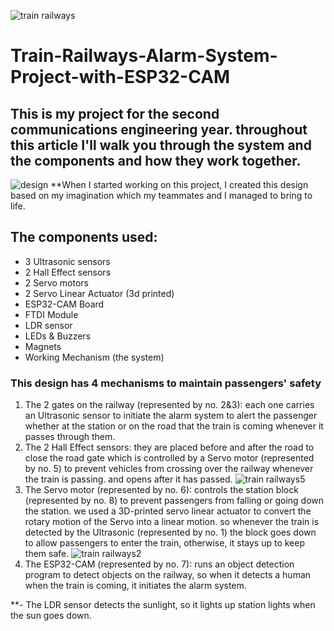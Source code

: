 ![train railways](https://github.com/MuhammadNaeim/Train-Railways-Alarm-System-Project-with-ESP32-CAM/assets/74180779/dd561cf0-4a51-41ab-a4c4-dd237c148f45)
# Train-Railways-Alarm-System-Project-with-ESP32-CAM
## This is my project for the second communications engineering year. throughout this article I'll walk you through the system and the components and how they work together.
![design](https://github.com/MuhammadNaeim/Train-Railways-Alarm-System-Project-with-ESP32-CAM/assets/74180779/0ee69485-b88e-40dd-bec9-69bf39798e2d)
**When I started working on this project, I created this design based on my imagination which my teammates and I managed to bring to life.
## The components used:
- 3 Ultrasonic sensors
- 2 Hall Effect sensors
- 2 Servo motors
- 2 Servo Linear Actuator (3d printed)
- ESP32-CAM Board
- FTDI Module
- LDR sensor
- LEDs & Buzzers
- Magnets
- Working Mechanism (the system)
### This design has 4 mechanisms to maintain passengers' safety
1. The 2 gates on the railway (represented by no. 2&3): each one carries an Ultrasonic sensor to initiate the alarm system to alert the passenger whether at the station or on the road that the train is coming whenever it passes through them.
2. The 2 Hall Effect sensors: they are placed before and after the road to close the road gate which is controlled by a Servo motor (represented by no. 5) to prevent vehicles from crossing over the railway whenever the train is passing. and opens after it has passed.
![train railways5](https://github.com/MuhammadNaeim/Train-Railways-Alarm-System-Project-with-ESP32-CAM/assets/74180779/9eb24171-8c2b-421f-b4d2-577cac2b1226)
3. The Servo motor (represented by no. 6): controls the station block (represented by no. 8) to prevent passengers from falling or going down the station. we used a 3D-printed servo linear actuator to convert the rotary motion of the Servo into a linear motion. so whenever the train is detected by the Ultrasonic (represented by no. 1) the block goes down to allow passengers to enter the train, otherwise, it stays up to keep them safe.
![train railways2](https://github.com/MuhammadNaeim/Train-Railways-Alarm-System-Project-with-ESP32-CAM/assets/74180779/988aef53-7213-469d-9e68-ec74d0de9546)
4. The ESP32-CAM (represented by no. 7): runs an object detection program to detect objects on the railway, so when it detects a human when the train is coming, it initiates the alarm system.

**- The LDR sensor detects the sunlight, so it lights up station lights when the sun goes down.
